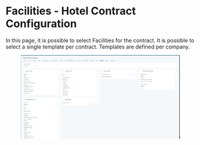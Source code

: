 # Facilities - Hotel Contract Configuration

In this page, it is possible to select Facilities for the contract. It is possible to select a single template per contract. Templates are defined per company.

<figure><img src="../.gitbook/assets/image (7).png" alt=""><figcaption></figcaption></figure>
